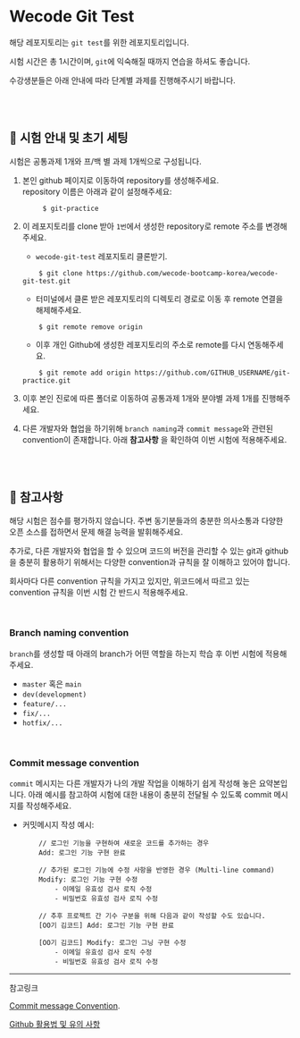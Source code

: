 # Wecode Git Test

해당 레포지토리는 `git test`를 위한 레포지토리입니다.

시험 시간은 총 1시간이며, `git`에 익숙해질 때까지 연습을 하셔도 좋습니다.

수강생분들은 아래 안내에 따라 단계별 과제를 진행해주시기 바랍니다.

<br>
<br>

## 📍 시험 안내 및 초기 세팅

시험은 공통과제 1개와 프/백 별 과제 1개씩으로 구성됩니다.

1. 본인 github 페이지로 이동하여 repository를 생성해주세요.  
   repository 이름은 아래과 같이 설정해주세요:

   ```shell
        $ git-practice
   ```

2. 이 레포지토리를 clone 받아 `1번`에서 생성한 repository로 remote 주소를 변경해주세요.

   - `wecode-git-test` 레포지토리 클론받기.
   
    ```shell
        $ git clone https://github.com/wecode-bootcamp-korea/wecode-git-test.git
    ```
    
   - 터미널에서 클론 받은 레포지토리의 디렉토리 경로로 이동 후 remote 연결을 해제해주세요.
   
    ```shell
        $ git remote remove origin
    ```

   - 이후 개인 Github에 생성한 레포지토리의 주소로 remote를 다시 연동해주세요.
   
    ```shell
        $ git remote add origin https://github.com/GITHUB_USERNAME/git-practice.git
    ```

3. 이후 본인 진로에 따른 폴더로 이동하여 공통과제 1개와 분야별 과제 1개를 진행해주세요.

4. 다른 개발자와 협업을 하기위해 `branch naming`과 `commit message`와 관련된 convention이 존재합니다. 아래 **참고사항** 을 확인하여 이번 시험에 적용해주세요.

<br>
<br>

## 📍 참고사항

해당 시험은 점수를 평가하지 않습니다.
주변 동기분들과의 충분한 의사소통과 다양한 오픈 소스를 접하면서 문제 해결 능력을 발휘해주세요.

추가로, 다른 개발자와 협업을 할 수 있으며 코드의 버전을 관리할 수 있는 git과 github을 충분히 활용하기 위해서는 다양한 convention과 규칙을 잘 이해하고 있어야 합니다.

회사마다 다른 convention 규칙을 가지고 있지만, 위코드에서 따르고 있는 convention 규칙을 이번 시험 간 반드시 적용해주세요.

<br>

### Branch naming convention

`branch`를 생성할 때 아래의 branch가 어떤 역할을 하는지 학습 후 이번 시험에 적용해주세요.

- `master` 혹은 `main`
- `dev(development)`
- `feature/...`
- `fix/...`
- `hotfix/...`

<br>

### Commit message convention

`commit` 메시지는 다른 개발자가 나의 개발 작업을 이해하기 쉽게 작성해 놓은 요약본입니다. 아래 예시를 참고하여 시험에 대한 내용이 충분히 전달될 수 있도록 commit 메시지를 작성해주세요.

- 커밋메시지 작성 예시:

  ```
      // 로그인 기능을 구현하여 새로운 코드를 추가하는 경우
      Add: 로그인 기능 구현 완료

      // 추가된 로그인 기능에 수정 사항을 반영한 경우 (Multi-line command)
      Modify: 로그인 기능 구현 수정
          - 이메일 유효성 검사 로직 수정
          - 비밀번호 유효성 검사 로직 수정

      // 추후 프로젝트 간 기수 구분을 위해 다음과 같이 작성할 수도 있습니다.
      [OO기 김코드] Add: 로그인 기능 구현 완료

      [OO기 김코드] Modify: 로그인 그닝 구현 수정
          - 이메일 유효성 검사 로직 수정
          - 비밀번호 유효성 검사 로직 수정
  ```

---

참고링크

[Commit message Convention](https://study.wecode.co.kr/session/content/123).

[Github 활용법 및 유의 사항](https://wecode.notion.site/Github-5696658a360f4e789159c75d65b885ec)

